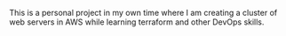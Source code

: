 This is a personal project in my own time where I am creating a cluster of web servers in AWS while learning terraform and other DevOps skills.
